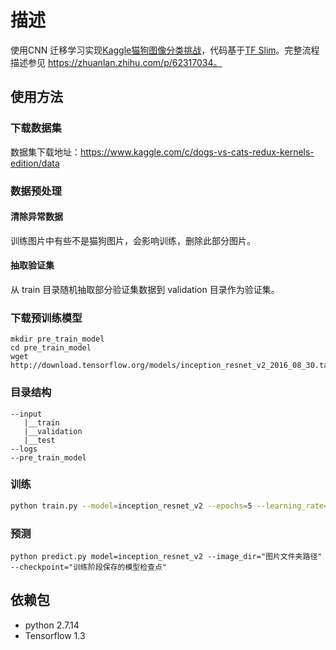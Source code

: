 # 描述
使用CNN 迁移学习实现[Kaggle猫狗图像分类挑战](https://www.kaggle.com/c/dogs-vs-cats-redux-kernels-edition/)，代码基于[TF Slim](https://github.com/tensorflow/models/tree/master/research/slim)。完整流程描述参见 https://zhuanlan.zhihu.com/p/62317034。

## 使用方法

### 下载数据集
数据集下载地址：https://www.kaggle.com/c/dogs-vs-cats-redux-kernels-edition/data

### 数据预处理
#### 清除异常数据
训练图片中有些不是猫狗图片，会影响训练，删除此部分图片。
#### 抽取验证集
从 train 目录随机抽取部分验证集数据到 validation 目录作为验证集。
### 下载预训练模型 
```
mkdir pre_train_model
cd pre_train_model
wget http://download.tensorflow.org/models/inception_resnet_v2_2016_08_30.tar.gz
```

### 目录结构
```
--input  
   |__train 
   |__validation
   |__test
--logs
--pre_train_model
```

### 训练
``` bash
python train.py --model=inception_resnet_v2 --epochs=5 --learning_rate=0.0001 --steps=10000 --decay_steps=100000 --decay_rate=0.996
```
### 预测
```
python predict.py model=inception_resnet_v2 --image_dir="图片文件夹路径" --checkpoint="训练阶段保存的模型检查点"
```

## 依赖包
- python 2.7.14
- Tensorflow 1.3  
